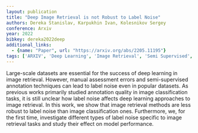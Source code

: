 ```yaml
---
layout: publication
title: "Deep Image Retrieval is not Robust to Label Noise"
authors: Dereka Stanislav, Karpukhin Ivan, Kolesnikov Sergey
conference: Arxiv
year: 2022
bibkey: dereka2022deep
additional_links:
  - {name: "Paper", url: "https://arxiv.org/abs/2205.11195"}
tags: ['ARXIV', 'Deep Learning', 'Image Retrieval', 'Semi Supervised', 'Supervised']
---
```

Large-scale datasets are essential for the success of deep learning in image retrieval. However, manual assessment errors and semi-supervised annotation techniques can lead to label noise even in popular datasets. As previous works primarily studied annotation quality in image classification tasks, it is still unclear how label noise affects deep learning approaches to image retrieval. In this work, we show that image retrieval methods are less robust to label noise than image classification ones. Furthermore, we, for the first time, investigate different types of label noise specific to image retrieval tasks and study their effect on model performance.